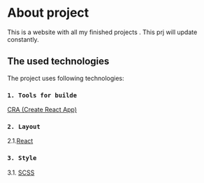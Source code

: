 # About project

This is a website with all my finished projects . This prj will update constantly.

## The used technologies

The project uses following technologies:

### `1. Tools for builde`

[CRA (Create React App)](https://create-react-app.dev/) 

### `2. Layout`

2.1.[React](https://react.dev/) 

### `3. Style`

3.1. [SCSS](https://sass-lang.com/) 
